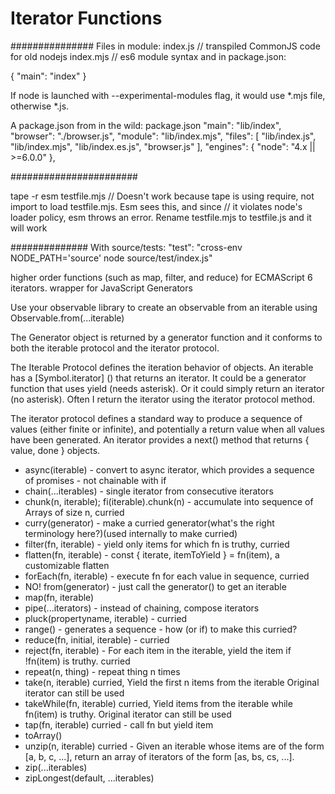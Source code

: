 # Iterator Functions

###############
Files in module:
index.js // transpiled CommonJS code for old nodejs
index.mjs // es6 module syntax
and in package.json:

{
  "main": "index"
}

If node is launched with --experimental-modules flag, it would use *.mjs file, otherwise *.js.

A package.json from in the wild:
package.json
  "main": "lib/index",
  "browser": "./browser.js",
  "module": "lib/index.mjs",
  "files": [
    "lib/index.js",
    "lib/index.mjs",
    "lib/index.es.js",
    "browser.js"
  ],
  "engines": {
    "node": "4.x || >=6.0.0"
  },



#######################

tape -r esm testfile.mjs
// Doesn't work because tape is using require, not import to load testfile.mjs. Esm sees this, and since
// it violates node's loader policy, esm throws an error. Rename testfile.mjs to testfile.js and it will work

##############
With source/tests: "test": "cross-env NODE_PATH='source' node source/test/index.js"

higher order functions (such as map, filter, and reduce) for ECMAScript 6 iterators. 
wrapper for JavaScript Generators

Use your observable library to create an observable from an iterable using Observable.from(...iterable)

The Generator object is returned by a generator function and it conforms to both the iterable protocol and the iterator protocol.

The Iterable Protocol defines the iteration behavior of objects. An iterable has a [Symbol.iterator] () that returns an iterator. It could be a generator function that uses yield (needs asterisk). Or it could simply return an iterator (no asterisk). Often I return the iterator using the iterator protocol method.

The iterator protocol defines a standard way to produce a sequence of values (either finite or infinite), and potentially a return value when all values have been generated. An iterator provides a next() method that returns { value, done } objects.


* async(iterable) - convert to async iterator, which provides a sequence of promises - not chainable with if
* chain(...iterables) - single iterator from consecutive iterators
* chunk(n, iterable); fi(iterable).chunk(n) - accumulate into sequence of Arrays of size n, curried
* curry(generator) - make a curried generator(what's the right terminology here?)(used internally to make curried)
* filter(fn, iterable) - yield only items for which fn is truthy, curried
* flatten(fn, iterable) - const { iterate, itemToYield } = fn(item), a customizable flatten
* forEach(fn, iterable) - execute fn for each value in sequence, curried
* NO! from(generator) - just call the generator() to get an iterable
* map(fn, iterable)
* pipe(...iterators) - instead of chaining, compose iterators
* pluck(propertyname, iterable) - curried
* range() - generates a sequence - how (or if) to make this curried?
* reduce(fn, initial, iterable) - curried
* reject(fn, iterable) - For each item in the iterable, yield the item if !fn(item) is truthy. curried
* repeat(n, thing) - repeat thing n times
* take(n, iterable) curried, Yield the first n items from the iterable Original iterator can still be used
* takeWhile(fn, iterable) curried, Yield items from the iterable while fn(item) is truthy. Original iterator can still be used
* tap(fn, iterable) curried - call fn but yield item
* toArray()
* unzip(n, iterable) curried - Given an iterable whose items are of the form [a, b, c, ...], return an array of iterators of the form [as, bs, cs, ...].
* zip(...iterables)
* zipLongest(default, ...iterables)
